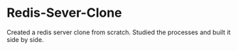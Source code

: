 # Redis-Sever-Clone
Created a redis server clone from scratch. Studied the processes and built it side by side. 
